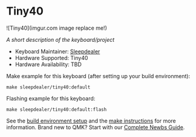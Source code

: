 # Tiny40

![Tiny40](imgur.com image replace me!)

*A short description of the keyboard/project*

* Keyboard Maintainer: [Sleepdealer](https://github.com/Sleepdealr)
* Hardware Supported: Tiny40
* Hardware Availability: TBD

Make example for this keyboard (after setting up your build environment):

    make sleepdealer/tiny40:default

Flashing example for this keyboard:

    make sleepdealer/tiny40:default:flash

See the [build environment setup](https://docs.qmk.fm/#/getting_started_build_tools) and the [make instructions](https://docs.qmk.fm/#/getting_started_make_guide) for more information. Brand new to QMK? Start with our [Complete Newbs Guide](https://docs.qmk.fm/#/newbs).
